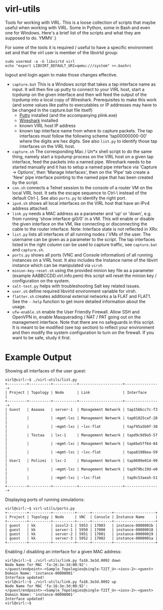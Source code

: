 virl-utils
==========

Tools for working with VIRL. This is a loose collection of scripts that maybe useful when working with VIRL. Some in Python, some in Bash and even one for Windows. Here's a brief list of the scripts and what they are supposed to do. YMMV :)

For some of the tools it is required / useful to have a specific environment set and that the virl user is member of the libvirtd group:

    sudo usermod -a -G libvirtd virl
    echo "export LIBVIRT_DEFAULT_URI=qemu:///system" >>.bashrc

logout and login again to make those changes effective.

*  ```capture.bat``` This is a Windows script that takes a tap interface name as input. It will then fire up putty to connect to your VIRL host, start a tcpdump on the given interface and then will feed the output of the tcpdump into a local copy of Wireshark. Prerequisites to make this work (and some values like paths to executables or IP addresses may have to be changed in the capture.bat file itself)
   * [Putty](http://www.chiark.greenend.org.uk/~sgtatham/putty/download.html "Putty download page") installed (and the accompanying plink.exe)
   * [Wireshark](https://www.wireshark.org/download.html "Wireshark download page") installed
   * known VIRL host IP address
   * known tap interface name from where to capture packets. The tap interfaces must follow the following scheme 'tap00000000-00' where the digits are hex digits. See also ```list.py``` to identify those tap interfaces on the VIRL host.
*   ```capture.sh``` The corresponding Mac / Un*x shell script to do the same thing, namely start a tcpdump process on the VIRL host on a given tap interface, feed the packets into a named pipe. Wireshark needs to be started manually and it has to setup a named pipe interface via 'Capture -> Options', then 'Manage Interfaces', then on the 'Pipe' tab create a 'New' pipe interface pointing to the named pipe that has been created by the script.
* ```con.sh``` connects a Telnet session to the console of a router VM on the local VIRL host. It sets the escape sequence to Ctrl-\ instead of the default Ctrl-]. See also ```ports.py``` to identify the right port.
* ```ipv4.sh``` shows all local interfaces on the VIRL host that have an IPv4 address attached.
* ```link.py``` needs a MAC address as a parameter and 'up' or 'down', e.g. from running 'show interface gi0/0' in a VM. This will enable or disable the given interface on the VM, like connecting or disconnecting the cable to the router interface. Note: Interface state is not reflected in XRv. 
* ```list.py``` lists all interfaces of all running nodes / VMs of the user. The username can be given as a parameter to the script. The tap interfaces listed in the right column can be used to capture traffic, see ```capture.bat``` and ```capture.sh```.
* ```ports.py``` shows all ports (VNC and Console information) of all running instances on a VIRL host. It also includes the Instance name of the libvirt instance which can be manipulated via ```virsh```
* ```minion-key-reset.sh``` using the provided minion key file as a parameter (example AABBCCDD.virl.info.pem) this script will reset the minion key / configuration on the system. 
* ```salt-test.py``` helps with troubleshooting Salt key related issues.
* ```user.sh``` define required libvirtd environment variable for virsh.
* ```flatter.sh``` creates additional external networks a la FLAT and FLAT1. See the ```--help``` function to get more detailed information about the usage.
* ```ufw-enable.sh``` enable the User Friendly Firewall. Allow SSH and OpenVPN in, enable Masquerading / NAT / PAT going out on the management interface. Note that there are no safeguards in this script. It is meant to be modified (see top section) to reflect your environment and then modify the system configuration to turn on the firewall. If you want to be safe, study it first.

Example Output
======
Showing all interfaces of the user guest:

	virl@virl:~$ ./virl-utils/list.py 
	+---------+----------+-----------+--------------------+----------------+
	| Project | Topology | Node      | Link               | Interface      |
	+---------+----------+-----------+--------------------+----------------+
	| Guest   | Aaaaaa   | server-1  | Management Network | tap1566cc7c-f3 |
	|         |          | ~mgmt-lxc | Management Network | tap01825caf-28 |
	|         |          | ~mgmt-lxc | ~lxc-flat          | tapf95a5b9f-30 |
	|         | Testaa   | lxc-1     | Management Network | tapd9c9d9a5-57 |
	|         |          | ~mgmt-lxc | Management Network | tap6be5ff64-84 |
	|         |          | ~mgmt-lxc | ~lxc-flat          | tapa8198bea-59 |
	| User1   | Polizei  | lxc-1     | Management Network | tap9609e014-99 |
	|         |          | ~mgmt-lxc | Management Network | tap979bc19d-e0 |
	|         |          | ~mgmt-lxc | ~lxc-flat          | tap9c53aea5-51 |
	+---------+----------+-----------+--------------------+----------------+


Displaying ports of running simulations:

	virl@virl:~$ virl-utils/ports.py 
	+---------+----------+----------+------+---------+-------------------+
	| Project | Topology | Node     | VNC  | Console | Instance Name     |
	+---------+----------+----------+------+---------+-------------------+
	| guest   | kk       | iosvl2-1 | 5953 | 17003   | instance-0000001b |
	| guest   | kk       | server-1 | 5950 | 17000   | instance-00000018 |
	| guest   | kk       | server-2 | 5951 | 17001   | instance-00000019 |
	| guest   | kk       | server-3 | 5952 | 17002   | instance-0000001a |
	+---------+----------+----------+------+---------+-------------------+

Enabling / disabling an interface for a given MAC address:

	virl@virl:~$ ./virl-utils/link.py fa16.3e3d.0092 down
	Node Name for MAC 'fa:16:3e:3d:00:92': 
	</guest/endpoint>-<Sample_Topologies@single-T2IT_U>-<iosv-2>-<guest>
	Domain Name: 'instance-00000001'
	Interface updated!
	virl@virl:~$ ./virl-utils/link.py fa16.3e3d.0092 up
	Node Name for MAC 'fa:16:3e:3d:00:92': 
	</guest/endpoint>-<Sample_Topologies@single-T2IT_U>-<iosv-2>-<guest>
	Domain Name: 'instance-00000001'
	Interface updated!
	virl@virl:~$ 




